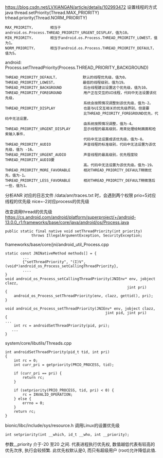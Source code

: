 
https://blog.csdn.net/LVXIANGAN/article/details/102993472
设置线程的方式
java
thread.setPriority(Thread.MAX_PRIORITY)
trhead.priority(Thread.NORM_PRIORITY)
```
MAX_PRIORITY，       相当于android.os.Process.THREAD_PRIORITY_URGENT_DISPLAY，值为10。
MIN_PRIORITY，       相当于android.os.Process.THREAD_PRIORITY_LOWEST，值为1。
NORM_PRIORITY，      相当于android.os.Process.THREAD_PRIORITY_DEFAULT，值为5。
```

android:
Process.setThreadPriority(Process.THREAD_PRIORITY_BACKGROUND)
```
THREAD_PRIORITY_DEFAULT，           默认的线程优先级，值为0。
THREAD_PRIORITY_LOWEST，            最低的线程级别，值为19。
THREAD_PRIORITY_BACKGROUND          后台线程建议设置这个优先级，值为10。
THREAD_PRIORITY_FOREGROUND          用户正在交互的UI线程，代码中无法设置该优先级，
                                    系统会按照情况调整到该优先级，值为-2。
THREAD_PRIORITY_DISPLAY             也是与UI交互相关的优先级界别，但是要
                                    比THREAD_PRIORITY_FOREGROUND优先，代码中无法设置，
                                    由系统按照情况调整，值为-4。
THREAD_PRIORITY_URGENT_DISPLAY      显示线程的最高级别，用来处理绘制画面和检索输入事件，
                                    代码中无法设置成该优先级。值为-8。
THREAD_PRIORITY_AUDIO               声音线程的标准级别，代码中无法设置为该优先级，值为 -16。
THREAD_PRIORITY_URGENT_AUDIO        声音线程的最高级别，优先程度较THREAD_PRIORITY_AUDIO要
                                    高。代码中无法设置为该优先级。值为-19。
THREAD_PRIORITY_MORE_FAVORABLE      相对THREAD_PRIORITY_DEFAULT稍微优先，值为-1。
THREAD_PRIORITY_LESS_FAVORABLE      相对THREAD_PRIORITY_DEFAULT稍微落后一些，值为1。  
```

分析ANR 对应的日志文件 /data/anr/traces.txt 时，会遇到两个权限
prio=5对应线程的优先级  nice=-2对应process的优先级


改变调用thread的优先级
https://cs.android.com/android/platform/superproject/+/android-13.0.0_r1:frameworks/base/core/java/android/os/Process.java
```
public static final native void setThreadPriority(int priority)
            throws IllegalArgumentException, SecurityException;
```

frameworks/base/core/jni/android_util_Process.cpp
```
static const JNINativeMethod methods[] = {
        ...
        {"setThreadPriority", "(I)V", (void*)android_os_Process_setCallingThreadPriority},
        ....
}
void android_os_Process_setCallingThreadPriority(JNIEnv* env, jobject clazz,
                                                        jint pri)
{
    android_os_Process_setThreadPriority(env, clazz, gettid(), pri);
}

void android_os_Process_setThreadPriority(JNIEnv* env, jobject clazz,
                                              jint pid, jint pri)
{
...
    int rc = androidSetThreadPriority(pid, pri);
   ...
}
```
system/core/libutils/Threads.cpp
```
int androidSetThreadPriority(pid_t tid, int pri)
{
    int rc = 0;
    int curr_pri = getpriority(PRIO_PROCESS, tid);

    if (curr_pri == pri) {
        return rc;
    }

    if (setpriority(PRIO_PROCESS, tid, pri) < 0) {
        rc = INVALID_OPERATION;
    } else {
        errno = 0;
    }
    return rc;
}
```
bionic/libc/include/sys/resource.h   调用Linux的设置优先级
```
int setpriority(int __which, id_t __who, int __priority);
```
参数__priority 介于-20 至20 之间. 代表进程执行优先权, 数值越低代表有较高的优先次序, 执行会较频繁. 此优先权默认是0, 而只有超级用户 (root)允许降低此值.